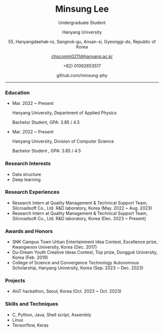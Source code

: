 <div align="center">
  
# Minsung Lee

Undergraduate Student

Hanyang University

55, Hanyangdaehak-ro, Sangnok-gu, Ansan-si, Gyeonggi-do, Republic of Korea

chocomin0211@hanyang.ac.kr

+82) 01092653517

github.com/minsung-phy

</div>

---

### Education
- Mar. 2022 ~ Present
  
  Hanyang University, Department of Applied Physics

  Bachelor Student, GPA: 3.85 / 4.5
  
- Mar. 2022 ~ Present

  Hanyang University, Division of Computer Science

  Bachelor Student , GPA: 3.85 / 4.5 

### Research Interests
- Data structure
- Deep learning

### Research Experiences
- Research Intern at Quality Management & Technical Support Team, Silcroadsoft Co., Ltd. R&D laboratory, Korea (May. 2022 ~ Aug. 2023)
- Research Intern at Quality Management & Technical Support Team, Silcroadsoft Co., Ltd. R&D laboratory, Korea (Dec. 2023 ~ Present)

### Awards and Honors
- SNK Campus Town Urban Entertainment Idea Contest, Excellence prize, Kwangwoon University, Korea (Dec. 2017)
- Du-Dream Youth Creative Ideas Contest, Top prize, Dongguk University, Korea (Feb. 2019)
- College of Science and Convergence Technology Autonomous Scholarship, Hanyang University, Korea (Sep. 2023 ~ Dec. 2023)

### Projects
- AIoT hackathon, Seoul, Korea (Oct. 2023 ~ Oct. 2023)

### Skills and Techniques
- C, Python, Java, Shell script, Assembly
- Linux
- Tensorflow, Keras

